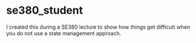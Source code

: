 # se380_student

I created this during a SE380 lecture to show how things get difficult when you do not use a state management approach.
